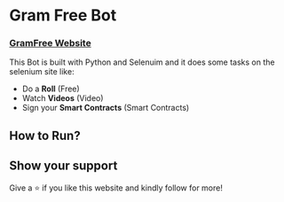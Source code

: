 # Gram Free Bot
### [GramFree Website](https://Gramfree.cc/?r=11422619)

This Bot is built with Python and Selenuim and it does some tasks on the selenium site like:
- Do a **Roll** (Free)
- Watch **Videos** (Video)
- Sign your **Smart Contracts** (Smart Contracts)

## How to Run?

## Show your support

Give a ⭐ if you like this website and kindly follow for more!
